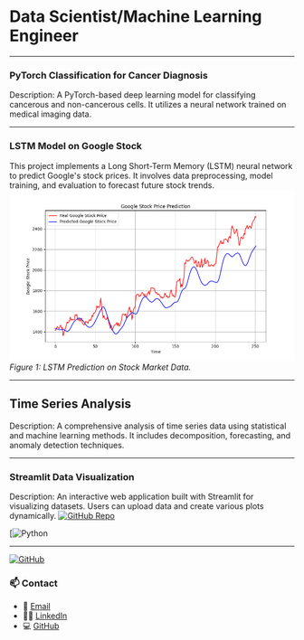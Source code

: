 # Data Scientist/Machine Learning Engineer 

---

### PyTorch Classification for Cancer Diagnosis


Description: A PyTorch-based deep learning model for classifying cancerous and non-cancerous cells. It utilizes a neural network trained on medical imaging data.

---

### LSTM Model on Google Stock
This project implements a Long Short-Term Memory (LSTM) neural network to predict Google's stock prices. It involves data preprocessing, model training, and evaluation to forecast future stock trends.
![Confusion Matrix](images/stock_price_prediction.png)
*Figure 1: LSTM Prediction on Stock Market Data.*

---

## Time Series Analysis


Description: A comprehensive analysis of time series data using statistical and machine learning methods. It includes decomposition, forecasting, and anomaly detection techniques.


---

### Streamlit Data Visualization

Description: An interactive web application built with Streamlit for visualizing datasets. Users can upload data and create various plots dynamically.
[![GitHub Repo](https://img.shields.io/badge/Repo-YourRepoName-blue?logo=github)](https://github.com/your-username/your-repo)

[![Python](https://img.shields.io/badge/Python-377)

---
[![GitHub](https://img.shields.io/badge/GitHub-Profile-black?logo=github)](https://github.com/your-username)

### 📫 Contact
- 📧 [Email](m.helva34@gmail.com)
- 🧑‍💼 [LinkedIn](https://www.linkedin.com/in/mehmet-helva-b2993a273/)
- 💻 [GitHub](https://github.com/mhelva)
